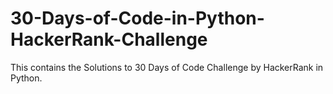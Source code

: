 # 30-Days-of-Code-in-Python-HackerRank-Challenge
This contains the Solutions to 30 Days of Code Challenge by HackerRank in Python.
